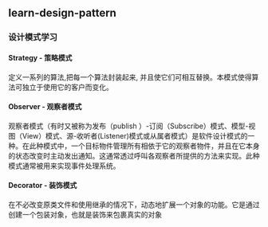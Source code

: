 ## learn-design-pattern
###  设计模式学习

#### Strategy - 策略模式

定义一系列的算法,把每一个算法封装起来, 并且使它们可相互替换。本模式使得算法可独立于使用它的客户而变化。

#### Observer - 观察者模式

观察者模式（有时又被称为发布（publish ）-订阅（Subscribe）模式、模型-视图（View）模式、源-收听者(Listener)模式或从属者模式）是软件设计模式的一种。在此种模式中，一个目标物件管理所有相依于它的观察者物件，并且在它本身的状态改变时主动发出通知。这通常透过呼叫各观察者所提供的方法来实现。此种模式通常被用来实现事件处理系统。

#### Decorator - 装饰模式

在不必改变原类文件和使用继承的情况下，动态地扩展一个对象的功能。它是通过创建一个包装对象，也就是装饰来包裹真实的对象